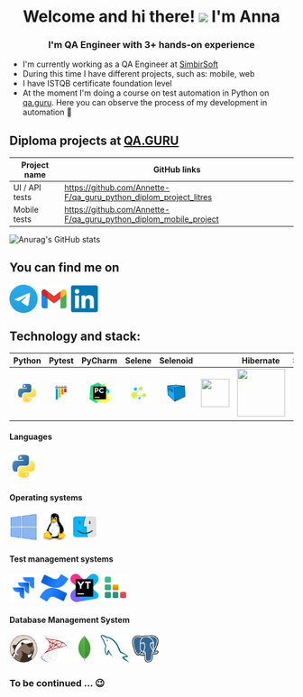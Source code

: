 <h1 align="center">Welcome and hi there! <img src="https://github.com/blackcater/blackcater/raw/main/images/Hi.gif" height="32"/>  I'm Anna </h1> 
<h3 align="center">I'm QA Engineer with 3+ hands-on experience</h3>

- I'm currently working as a QA Engineer at [SimbirSoft](https://www.simbirsoft.com/)
- During this time I have different projects, such as: mobile, web
- I have ISTQB certificate foundation level
- At the moment I'm doing a course on test automation in Python on [qa.guru](https://qa.guru/). Here you can observe the process of my development in automation 🙂


## Diploma projects at [QA.GURU](https://qa.guru/)
 
 
  |      Project name            |                   GitHub links                                  | 
  |----------------------------- |-----------------------------------------------------------------|
  |       UI / API tests         |https://github.com/Annette-F/qa_guru_python_diplom_project_litres|  
  |       Mobile tests           |https://github.com/Annette-F/qa_guru_python_diplom_mobile_project|  


![Anurag's GitHub stats](https://github-readme-stats.vercel.app/api?username=Annette-F&show_icons=true&theme=merko)

## You can find me on 

<p align="left">
<a href="https://t.me/Annette_f" target="blank"><img align="center" src="https://raw.githubusercontent.com/Annette-F/Annette-F/main/icons/Telegram.svg" alt="Annette_f" height="50" width="50" /></a>
<a href="mailto:fedorova.annette@gmail.com" target="blank"><img align="center" src="https://raw.githubusercontent.com/Annette-F/Annette-F/main/icons/gmail.svg" alt="Annette_f" height="50" width="50" /></a>
<a href="https://www.linkedin.com/in/annette-fedorova/" target="blank"><img align="center" src="https://raw.githubusercontent.com/Annette-F/Annette-F/main/icons/linkedin.svg" alt="Annette_f" height="50" width="50" /></a>
</p>

## Technology and stack:

| Python | Pytest | PyCharm | Selene | Selenoid |  | Hibernate | Spring |
|:----:|:----:|:----:|:----:|:----:|:----:|:----:|:----:|
| <img src="https://raw.githubusercontent.com/Annette-F/Annette-F/refs/heads/main/icons/python.svg" width="40" height="40"> | <img src="https://raw.githubusercontent.com/Annette-F/Annette-F/refs/heads/main/icons/pytest.svg" width="40" height="40"> | <img src="https://raw.githubusercontent.com/Annette-F/Annette-F/refs/heads/main/icons/pycharm.svg" width="40" height="40"> | <img src="https://github.com/Annette-F/Annette-F/blob/main/icons/selene.png" height="40" width="40"> | <img src="https://github.com/Annette-F/Annette-F/blob/main/icons/Selenoid.png" height="40" width="40"> | <img src="https://fs.getcourse.ru/fileservice/file/download/a/159627/sc/164/h/7d90ad874f0bef32137070f887b7e7c9.svg" width="50" height="50"> | <img src="https://hibernate.org/images/hibernate-logo.svg" width="85" height="85"> | <img src="https://fs.getcourse.ru/fileservice/file/download/a/159627/sc/217/h/1d42c2e1ad9b2100f363d0167a9a4cfd.svg" width="30" height="30"> |

#### Languages

<p align="left">
<img src="https://raw.githubusercontent.com/Annette-F/Annette-F/main/icons/python.svg" width="50" heigth="50"/>
</p>

#### Operating systems

<p align="left">
<img src="https://raw.githubusercontent.com/Annette-F/Annette-F/main/icons/windows10.svg" width="50" heigth="50"/>
<img src="https://raw.githubusercontent.com/Annette-F/Annette-F/main/icons/linux.svg" width="50" heigth="50"/>
<img src="https://raw.githubusercontent.com/Annette-F/Annette-F/main/icons/mac-os.svg" width="50" heigth="50"/>
</p>

#### Test management systems

<p align="left">
<img src="https://raw.githubusercontent.com/Annette-F/Annette-F/main/icons/jira.svg" width="50" heigth="50"/>
<img src="https://raw.githubusercontent.com/Annette-F/Annette-F/main/icons/confluence.svg" width="50" heigth="50"/>
<img src="https://raw.githubusercontent.com/Annette-F/Annette-F/main/icons/YouTrack.svg" width="50" heigth="50"/>
<img src="https://raw.githubusercontent.com/Annette-F/Annette-F/main/icons/Testrail.svg" width="50" heigth="50"/>
</p>

#### Database Management System

<p align="left">
<img src="https://raw.githubusercontent.com/Annette-F/Annette-F/main/icons/dbeaver.svg" width="50" heigth="50"/>
<img src="https://raw.githubusercontent.com/Annette-F/Annette-F/main/icons/microsoftsqlserver.svg" width="50" heigth="50"/>
<img src="https://raw.githubusercontent.com/Annette-F/Annette-F/main/icons/mongodb.svg" width="50" heigth="50"/>
<img src="https://raw.githubusercontent.com/Annette-F/Annette-F/main/icons/mysql.svg" width="50" heigth="50"/>
<img src="https://raw.githubusercontent.com/Annette-F/Annette-F/main/icons/postgresql.svg" width="50" heigth="50"/>
</p>
          

### To be continued ... :wink:
<!--
**Annette-F/Annette-F** is a ✨ _special_ ✨ repository because its `README.md` (this file) appears on your GitHub profile.

Here are some ideas to get you started:

- 🔭 I’m currently working on ...
- 🌱 I’m currently learning ...
- 👯 I’m looking to collaborate on ...
- 🤔 I’m looking for help with ...
- 💬 Ask me about ...
- 📫 How to reach me: ...
- 😄 Pronouns: ...
- ⚡ Fun fact: ...
-->
